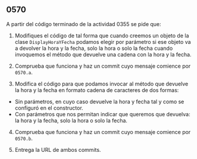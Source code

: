 ## 0570

A partir del código terminado de la actividad 0355 se pide que:

1. Modifiques el código de tal forma que cuando creemos un objeto de la clase `DisplayHoraYFecha` podamos elegir por parámetro si ese objeto va a devolver la hora y la fecha, solo la hora o solo la fecha cuando invoquemos el método que devuelve una cadena con la hora y la fecha.

2. Comprueba que funciona y haz un commit cuyo mensaje comience por `0570.a`.

3. Modifica el código para que podamos invocar al método que devuelve la hora y la fecha en formato cadena de caracteres de dos formas:
  - Sin parámetros, en cuyo caso devuelve la hora y fecha tal y como se configuró en el constructor.
  - Con parámetros que nos permitan indicar que queremos que devuelva: la hora y la fecha, solo la hora o solo la fecha.
  
4. Comprueba que funciona y haz un commit cuyo mensaje comience por `0570.b`.

5. Entrega la URL de ambos commits.
